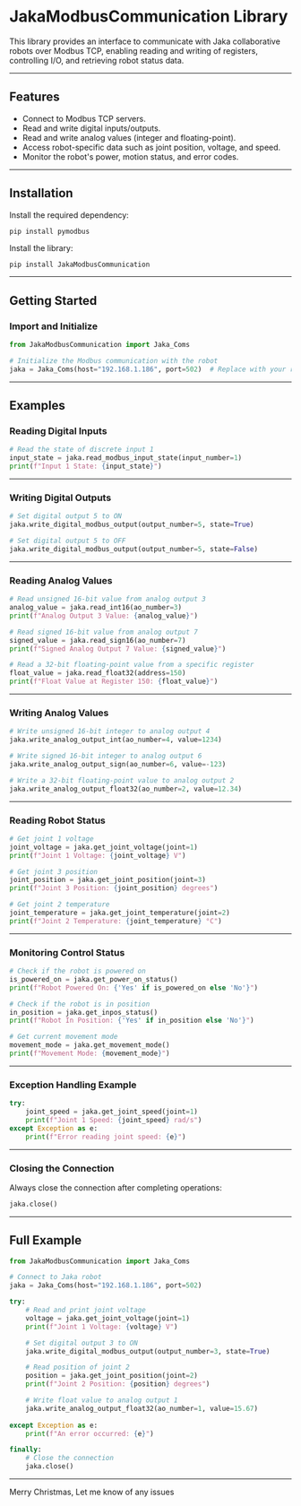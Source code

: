 # JakaModbusCommunication Library

This library provides an interface to communicate with Jaka collaborative robots over Modbus TCP, enabling reading and writing of registers, controlling I/O, and retrieving robot status data.

---

## Features
- Connect to Modbus TCP servers.
- Read and write digital inputs/outputs.
- Read and write analog values (integer and floating-point).
- Access robot-specific data such as joint position, voltage, and speed.
- Monitor the robot's power, motion status, and error codes.

---

## Installation

Install the required dependency:

```bash
pip install pymodbus
```
Install the library:

```
pip install JakaModbusCommunication
```
---

## Getting Started

### Import and Initialize

```python
from JakaModbusCommunication import Jaka_Coms

# Initialize the Modbus communication with the robot
jaka = Jaka_Coms(host="192.168.1.186", port=502)  # Replace with your robot's IP
```

---

## Examples

### Reading Digital Inputs

```python
# Read the state of discrete input 1
input_state = jaka.read_modbus_input_state(input_number=1)
print(f"Input 1 State: {input_state}")
```

---

### Writing Digital Outputs

```python
# Set digital output 5 to ON
jaka.write_digital_modbus_output(output_number=5, state=True)

# Set digital output 5 to OFF
jaka.write_digital_modbus_output(output_number=5, state=False)
```

---

### Reading Analog Values

```python
# Read unsigned 16-bit value from analog output 3
analog_value = jaka.read_int16(ao_number=3)
print(f"Analog Output 3 Value: {analog_value}")

# Read signed 16-bit value from analog output 7
signed_value = jaka.read_sign16(ao_number=7)
print(f"Signed Analog Output 7 Value: {signed_value}")

# Read a 32-bit floating-point value from a specific register
float_value = jaka.read_float32(address=150)
print(f"Float Value at Register 150: {float_value}")
```

---

### Writing Analog Values

```python
# Write unsigned 16-bit integer to analog output 4
jaka.write_analog_output_int(ao_number=4, value=1234)

# Write signed 16-bit integer to analog output 6
jaka.write_analog_output_sign(ao_number=6, value=-123)

# Write a 32-bit floating-point value to analog output 2
jaka.write_analog_output_float32(ao_number=2, value=12.34)
```

---

### Reading Robot Status

```python
# Get joint 1 voltage
joint_voltage = jaka.get_joint_voltage(joint=1)
print(f"Joint 1 Voltage: {joint_voltage} V")

# Get joint 3 position
joint_position = jaka.get_joint_position(joint=3)
print(f"Joint 3 Position: {joint_position} degrees")

# Get joint 2 temperature
joint_temperature = jaka.get_joint_temperature(joint=2)
print(f"Joint 2 Temperature: {joint_temperature} °C")
```

---

### Monitoring Control Status

```python
# Check if the robot is powered on
is_powered_on = jaka.get_power_on_status()
print(f"Robot Powered On: {'Yes' if is_powered_on else 'No'}")

# Check if the robot is in position
in_position = jaka.get_inpos_status()
print(f"Robot In Position: {'Yes' if in_position else 'No'}")

# Get current movement mode
movement_mode = jaka.get_movement_mode()
print(f"Movement Mode: {movement_mode}")
```

---

### Exception Handling Example

```python
try:
    joint_speed = jaka.get_joint_speed(joint=1)
    print(f"Joint 1 Speed: {joint_speed} rad/s")
except Exception as e:
    print(f"Error reading joint speed: {e}")
```

---

### Closing the Connection

Always close the connection after completing operations:

```python
jaka.close()
```

---

## Full Example

```python
from JakaModbusCommunication import Jaka_Coms

# Connect to Jaka robot
jaka = Jaka_Coms(host="192.168.1.186", port=502)

try:
    # Read and print joint voltage
    voltage = jaka.get_joint_voltage(joint=1)
    print(f"Joint 1 Voltage: {voltage} V")

    # Set digital output 3 to ON
    jaka.write_digital_modbus_output(output_number=3, state=True)

    # Read position of joint 2
    position = jaka.get_joint_position(joint=2)
    print(f"Joint 2 Position: {position} degrees")

    # Write float value to analog output 1
    jaka.write_analog_output_float32(ao_number=1, value=15.67)
    
except Exception as e:
    print(f"An error occurred: {e}")

finally:
    # Close the connection
    jaka.close()
```

---

Merry Christmas, Let me know of any issues
